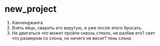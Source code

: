 # new_project
1) Канченджанга
2) Взять яйцо, сварить его вкрутую, и уже после этого бросать.
3) Не двигаться
что может пройти сквозь стекло, не разбив его?
свет
что размером со слона, но ничего не весит?
тень слона
